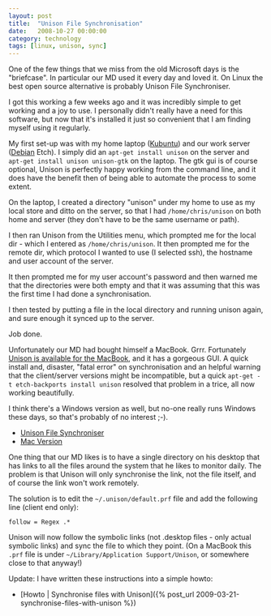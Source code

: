 ```yaml
---
layout: post
title:  "Unison File Synchronisation"
date:   2008-10-27 00:00:00
category: technology
tags: [linux, unison, sync]
---
```


One of the few things that we miss from the old Microsoft days is the "briefcase".  In particular our MD used it every day and loved it.  On Linux the best open source alternative is probably Unison File Synchroniser.

I got this working a few weeks ago and it was incredibly simple to get working and a joy to use.  I personally didn't really have a need for this software, but now that it's installed it just so convenient that I am finding myself using it regularly.

<!--more-->

My first set-up was with my home laptop ([Kubuntu](http://www.kubuntu.org/)) and our work server ([Debian](http://www.debian.org/) Etch).  I simply did an `apt-get install unison` on the server and `apt-get install unison unison-gtk` on the laptop.  The gtk gui is of course optional, Unison is perfectly happy working from the command line, and it does have the benefit then of being able to automate the process to some extent.

On the laptop, I created a directory "unison" under my home to use as my local store and ditto on the server, so that I had `/home/chris/unison` on both home and server (they don't have to be the same username or path).

I then ran Unison from the Utilities menu, which prompted me for the local dir - which I entered as `/home/chris/unison`.  It then prompted me for the remote dir, which protocol I wanted to use (I selected ssh), the hostname and user account of the server.

It then prompted me for my user account's password and then warned me that the directories were both empty and that it was assuming that this was the first time I had done a synchronisation.

I then tested by putting a file in the local directory and running unison again, and sure enough it synced up to the server.

Job done.

Unfortunately our MD had bought himself a MacBook.  Grrr.  Fortunately [Unison is available for the MacBook][UnisonMac], and it has a gorgeous GUI.  A quick install and, disaster, "fatal error" on synchronisation and an helpful warning that the client/server versions might be incompatible, but a quick `apt-get -t etch-backports install unison` resolved that problem in a trice, all now working beautifully.

I think there's a Windows version as well, but no-one really runs Windows these days, so that's probably of no interest ;-).

   * [Unison File Synchroniser][Unison]
   * [Mac Version][UnisonMac]

One thing that our MD likes is to have a single directory on his desktop that has links to all the files around the system that he likes to monitor daily.  The problem is that Unison will only synchronise the link, not the file itself, and of course the link won't work remotely.

The solution is to edit the `~/.unison/default.prf` file and add the following line (client end only):

    follow = Regex .*

Unison will now follow the symbolic links (not .desktop files - only actual symbolic links) and sync the file to which they point.  (On a MacBook this `.prf` file is under `~/Library/Application Support/Unison`, or somewhere close to that anyway!)

Update: I have written these instructions into a simple howto:

   * [Howto | Synchronise files with Unison]({% post_url 2009-03-21-synchronise-files-with-unison %})


[Unison]: http://www.cis.upenn.edu/~bcpierce/unison/
[UnisonMac]: http://www.cs.haifa.ac.il/%7Eshuly/unison/
